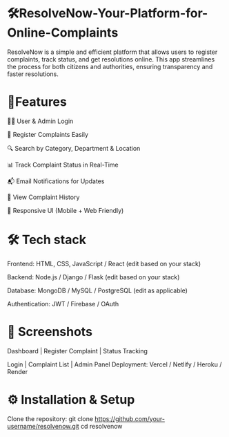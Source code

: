 # 🛠️ResolveNow-Your-Platform-for-Online-Complaints
ResolveNow is a simple and efficient platform that allows users to register complaints, track status, and get resolutions online. This app streamlines the process for both citizens and authorities, ensuring transparency and faster resolutions.
# 🚀Features 
🧑‍💼 User & Admin Login

📝 Register Complaints Easily

🔍 Search by Category, Department & Location

📊 Track Complaint Status in Real-Time

📬 Email Notifications for Updates

📜 View Complaint History

📱 Responsive UI (Mobile + Web Friendly)
# 🛠️ Tech stack
Frontend: HTML, CSS, JavaScript / React (edit based on your stack)

Backend: Node.js / Django / Flask (edit based on your stack)

Database: MongoDB / MySQL / PostgreSQL (edit as applicable)

Authentication: JWT / Firebase / OAuth
# 📸 Screenshots
Dashboard | Register Complaint | Status Tracking

Login | Complaint List | Admin Panel
Deployment: Vercel / Netlify / Heroku / Render
# ⚙️ Installation & Setup
Clone the repository:
git clone https://github.com/your-username/resolvenow.git
cd resolvenow
